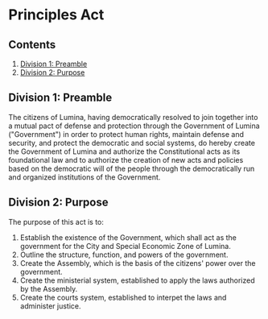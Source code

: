 # Principles Act

## Contents

1. [Division 1: Preamble](https://github.com/lumina-gov/laws/blob/main/in_force/constitution/principles.md#division-1-preamble)
2. [Division 2: Purpose](https://github.com/lumina-gov/laws/blob/main/in_force/constitution/principles.md#division-2-purpose)

## Division 1: Preamble
The citizens of Lumina, having democratically resolved to join together into a mutual pact of defense and protection through the Government of Lumina ("Government") in order to protect human rights, maintain defense and security, and protect the democratic and social systems, do hereby create the Government of Lumina and authorize the Constitutional acts as its foundational law and to authorize the creation of new acts and policies based on the democratic will of the people through the democratically run and organized institutions of the Government.

## Division 2: Purpose
The purpose of this act is to:

1. Establish the existence of the Government, which shall act as the government for the City and Special Economic Zone of Lumina.
2. Outline the structure, function, and powers of the government.
3. Create the Assembly, which is the basis of the citizens' power over the government.
4. Create the ministerial system, established to apply the laws authorized by the Assembly.
5. Create the courts system, established to interpet the laws and administer justice.
